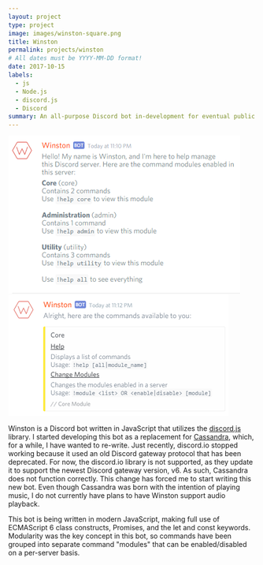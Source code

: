 ```yaml
---
layout: project
type: project
image: images/winston-square.png
title: Winston
permalink: projects/winston
# All dates must be YYYY-MM-DD format!
date: 2017-10-15
labels:
  - js
  - Node.js
  - discord.js
  - Discord
summary: An all-purpose Discord bot in-development for eventual public use in any Discord server.
---
```


<div class="ui medium rounded images">
  <img class="ui image" src="../images/winston-sample-1.png">
  <img class="ui image" src="../images/winston-sample-2.png">
</div>

Winston is a Discord bot written in JavaScript that utilizes the [discord.js](https://discord.js.org/) library. I started developing this bot as a replacement for [Cassandra](https://chowethan.github.io/projects/cassandra), which, for a while, I have wanted to re-write. Just recently, discord.io stopped working because it used an old Discord gateway protocol that has been deprecated. For now, the discord.io library is not supported, as they update it to support the newest Discord gateway version, v6. As such, Cassandra does not function correctly. This change has forced me to start writing this new bot. Even though Cassandra was born with the intention of playing music, I do not currently have plans to have Winston support audio playback.

This bot is being written in modern JavaScript, making full use of ECMAScript 6 class constructs, Promises, and the let and const keywords. Modularity was the key concept in this bot, so commands have been grouped into separate command "modules" that can be enabled/disabled on a per-server basis.
